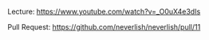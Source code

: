 Lecture: https://www.youtube.com/watch?v=_O0uX4e3dIs

Pull Request: https://github.com/neverlish/neverlish/pull/11
